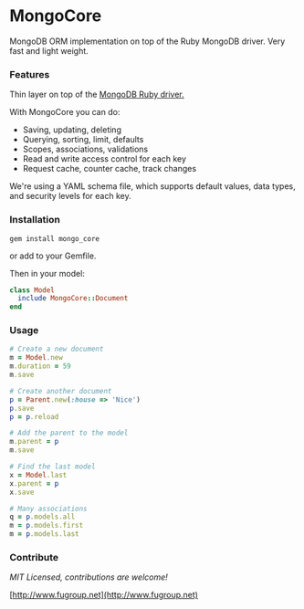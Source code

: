 # MongoCore
MongoDB ORM implementation on top of the Ruby MongoDB driver. Very fast and light weight.

### Features
Thin layer on top of the [MongoDB Ruby driver.](https://docs.mongodb.com/ruby-driver/master/quick-start/)

With MongoCore you can do:

* Saving, updating, deleting
* Querying, sorting, limit, defaults
* Scopes, associations, validations
* Read and write access control for each key
* Request cache, counter cache, track changes

We're using a YAML schema file, which supports default values, data types, and security levels for each key.

### Installation
```
gem install mongo_core
```
or add to your Gemfile.

Then in your model:
```ruby
class Model
  include MongoCore::Document
end
```

### Usage

```ruby
# Create a new document
m = Model.new
m.duration = 59
m.save

# Create another document
p = Parent.new(:house => 'Nice')
p.save
p = p.reload

# Add the parent to the model
m.parent = p
m.save

# Find the last model
x = Model.last
x.parent = p
x.save

# Many associations
q = p.models.all
m = p.models.first
m = p.models.last
```

### Contribute

*MIT Licensed, contributions are welcome!*

[http://www.fugroup.net](http://www.fugroup.net)
